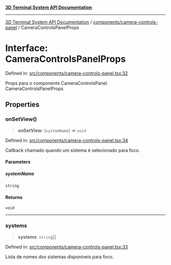 [**3D Terminal System API Documentation**](../../../README.md)

***

[3D Terminal System API Documentation](../../../README.md) / [components/camera-controls-panel](../README.md) / CameraControlsPanelProps

# Interface: CameraControlsPanelProps

Defined in: [src/components/camera-controls-panel.tsx:32](https://github.com/Dicommunitas/ThreeJS_Terminal_3D/blob/badc3233eff8eb21985e1864af032399a617b0af/src/components/camera-controls-panel.tsx#L32)

Props para o componente CameraControlsPanel.
 CameraControlsPanelProps

## Properties

### onSetView()

> **onSetView**: (`systemName`) => `void`

Defined in: [src/components/camera-controls-panel.tsx:34](https://github.com/Dicommunitas/ThreeJS_Terminal_3D/blob/badc3233eff8eb21985e1864af032399a617b0af/src/components/camera-controls-panel.tsx#L34)

Callback chamado quando um sistema é selecionado para foco.

#### Parameters

##### systemName

`string`

#### Returns

`void`

***

### systems

> **systems**: `string`[]

Defined in: [src/components/camera-controls-panel.tsx:33](https://github.com/Dicommunitas/ThreeJS_Terminal_3D/blob/badc3233eff8eb21985e1864af032399a617b0af/src/components/camera-controls-panel.tsx#L33)

Lista de nomes dos sistemas disponíveis para foco.
